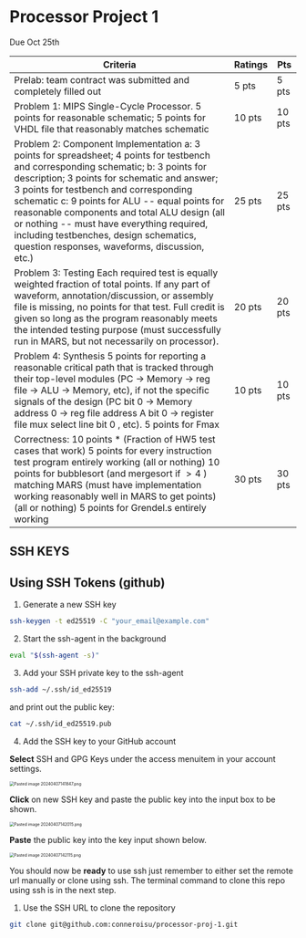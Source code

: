 # Processor Project 1



Due Oct 25th

| Criteria | Ratings | Pts |
| --- | --- | --- |
| Prelab: team contract was submitted and completely filled out | 5 pts | 5 pts |
| Problem 1: MIPS Single-Cycle Processor. 5 points for reasonable schematic; 5 points for VHDL file that reasonably matches schematic | 10 pts | 10 pts |
| Problem 2: Component Implementation a: 3 points for spreadsheet; 4 points for testbench and corresponding schematic; b: 3 points for description; 3 points for schematic and answer; 3 points for testbench and corresponding schematic c: 9 points for ALU -- equal points for reasonable components and total ALU design (all or nothing -- must have everything required, including testbenches, design schematics, question responses, waveforms, discussion, etc.) | 25 pts | 25 pts |
| Problem 3: Testing Each required test is equally weighted fraction of total points. If any part of waveform, annotation/discussion, or assembly file is missing, no points for that test. Full credit is given so long as the program reasonably meets the intended testing purpose (must successfully run in MARS, but not necessarily on processor). | 20 pts | 20 pts |                
| Problem 4: Synthesis 5 points for reporting a reasonable critical path that is tracked through their top-level modules (PC -> Memory -> reg file -> ALU -> Memory, etc), if not the specific signals of the design (PC bit 0 -> Memory address 0 -> reg file address A bit 0 -> register file mux select line bit 0 , etc). 5 points for Fmax | 10 pts | 10 pts |
| Correctness: 10 points * (Fraction of HW5 test cases that work) 5 points for every instruction test program entirely working (all or nothing) 10 points for bubblesort (and mergesort if $>4$ ) matching MARS (must have implementation working reasonably well in MARS to get points) (all or nothing) 5 points for Grendel.s entirely working | 30 pts | 30 pts |


## SSH KEYS




## Using SSH Tokens (github)

1. Generate a new SSH key
```bash
ssh-keygen -t ed25519 -C "your_email@example.com"
```

2. Start the ssh-agent in the background
```bash
eval "$(ssh-agent -s)"
```

3. Add your SSH private key to the ssh-agent
```bash
ssh-add ~/.ssh/id_ed25519
```
and print out the public key:
```bash
cat ~/.ssh/id_ed25519.pub
```

4. Add the SSH key to your GitHub account

**Select** SSH and GPG Keys under the access menuitem in your account settings.

<img src="resources/Pasted%20image%2020240407141847.png" alt="Pasted image 20240407141847.png" style="zoom:50%;" />

**Click** on new SSH key and paste the public key into the input box to be shown.

<img src="./resources/Pasted image 20240407142015.png" alt="Pasted image 20240407142015.png" style="zoom:50%;" />

**Paste** the public key into the key input shown below.

<img src="resources/Pasted%20image%2020240407142115.png" alt="Pasted image 20240407142115.png" style="zoom:50%;" />

You should now be **ready** to use ssh just remember to either set the remote url manually or clone using ssh. The terminal command to clone this repo using ssh is in the next step.

1. Use the SSH URL to clone the repository

```bash
git clone git@github.com:conneroisu/processor-proj-1.git
```


